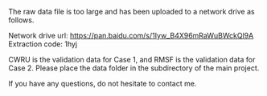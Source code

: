 
The raw data file is too large and has been uploaded to a network drive as follows.

Network drive url: https://pan.baidu.com/s/1Iyw_B4X96mRaWuBWckQl9A
Extraction code: 1hyj

CWRU is the validation data for Case 1, and RMSF is the validation data for Case 2.
Please place the data folder in the subdirectory of the main project.

If you have any questions, do not hesitate to contact me.